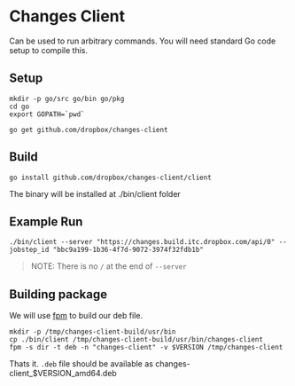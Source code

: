 Changes Client
==============

Can be used to run arbitrary commands. You will need standard
Go code setup to compile this.

Setup
-----

```
mkdir -p go/src go/bin go/pkg
cd go
export GOPATH=`pwd`

go get github.com/dropbox/changes-client
```

Build
-----

```
go install github.com/dropbox/changes-client/client
```

The binary will be installed at ./bin/client folder

Example Run
-----------


```
./bin/client --server "https://changes.build.itc.dropbox.com/api/0" --jobstep_id "bbc9a199-1b36-4f7d-9072-3974f32fdb1b"
```

> NOTE: There is no `/` at the end of `--server`

Building package
----------------

We will use [fpm](https://github.com/jordansissel/fpm) to build our deb file.

```
mkdir -p /tmp/changes-client-build/usr/bin
cp ./bin/client /tmp/changes-client-build/usr/bin/changes-client
fpm -s dir -t deb -n "changes-client" -v $VERSION /tmp/changes-client
```

Thats it. `.deb` file should be available as changes-client\_$VERSION\_amd64.deb
